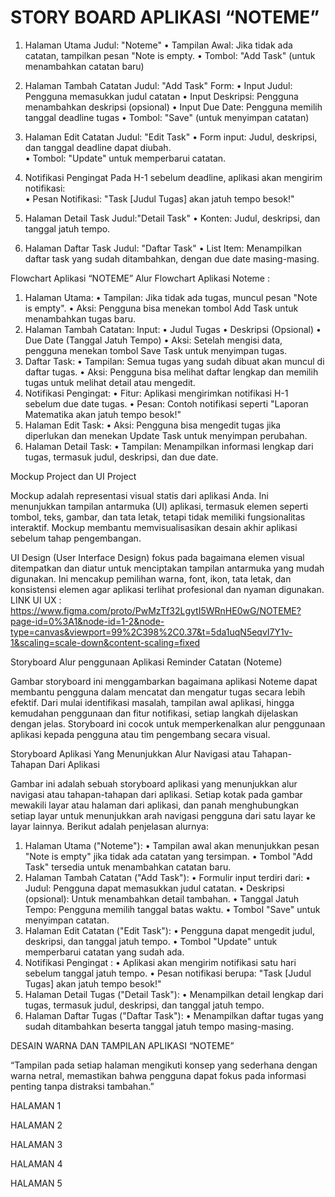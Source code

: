 # STORY BOARD APLIKASI “NOTEME”

1. Halaman Utama
Judul: "Noteme"
•	Tampilan Awal: Jika tidak ada catatan, tampilkan pesan "Note is empty.
•	Tombol: "Add Task" (untuk menambahkan catatan baru)

2. Halaman Tambah Catatan
Judul: "Add Task"
Form:
•	Input Judul: Pengguna memasukkan judul catatan
•	Input Deskripsi: Pengguna menambahkan deskripsi (opsional)
•	Input Due Date: Pengguna memilih tanggal deadline tugas
•	Tombol: "Save" (untuk menyimpan catatan)

3. Halaman Edit Catatan
Judul: "Edit Task" 
•	Form input: Judul, deskripsi, dan tanggal deadline dapat diubah.  
•	Tombol: "Update" untuk memperbarui catatan.

4. Notifikasi Pengingat
Pada H-1 sebelum deadline, aplikasi akan mengirim notifikasi:  
•	Pesan Notifikasi: "Task [Judul Tugas] akan jatuh tempo besok!"

5. Halaman Detail Task
Judul:"Detail Task"
•	Konten: Judul, deskripsi, dan tanggal jatuh tempo.



6. Halaman Daftar Task 
Judul: "Daftar Task"
•	List Item: Menampilkan daftar task yang sudah ditambahkan, dengan due date masing-masing.

 





Flowchart Aplikasi “NOTEME”
Alur Flowchart Aplikasi Noteme :
1. Halaman Utama:
•	Tampilan: Jika tidak ada tugas, muncul pesan "Note is empty".
•	Aksi: Pengguna bisa menekan tombol Add Task untuk menambahkan tugas baru.
2. Halaman Tambah Catatan:
Input:
•	Judul Tugas
•	Deskripsi (Opsional)
•	Due Date (Tanggal Jatuh Tempo)
•	Aksi: Setelah mengisi data, pengguna menekan tombol Save Task untuk menyimpan tugas.
3. Daftar Task:
•	Tampilan: Semua tugas yang sudah dibuat akan muncul di daftar tugas.
•	Aksi: Pengguna bisa melihat daftar lengkap dan memilih tugas untuk melihat detail atau mengedit.
4. Notifikasi Pengingat:
•	Fitur: Aplikasi mengirimkan notifikasi H-1 sebelum due date tugas.
•	Pesan: Contoh notifikasi seperti "Laporan Matematika akan jatuh tempo besok!"
5. Halaman Edit Task:
•	Aksi: Pengguna bisa mengedit tugas jika diperlukan dan menekan Update Task untuk menyimpan perubahan.
6. Halaman Detail Task:
•	Tampilan: Menampilkan informasi lengkap dari tugas, termasuk judul, deskripsi, dan due date.
 
Mockup Project dan UI Project
 
Mockup adalah representasi visual statis dari aplikasi Anda. Ini menunjukkan tampilan antarmuka (UI) aplikasi, termasuk elemen seperti tombol, teks, gambar, dan tata letak, tetapi tidak memiliki fungsionalitas interaktif. Mockup membantu memvisualisasikan desain akhir aplikasi sebelum tahap pengembangan.
 
UI Design (User Interface Design) fokus pada bagaimana elemen visual ditempatkan dan diatur untuk menciptakan tampilan antarmuka yang mudah digunakan. Ini mencakup pemilihan warna, font, ikon, tata letak, dan konsistensi elemen agar aplikasi terlihat profesional dan nyaman digunakan.
LINK UI UX : https://www.figma.com/proto/PwMzTf32LgytI5WRnHE0wG/NOTEME?page-id=0%3A1&node-id=1-2&node-type=canvas&viewport=99%2C398%2C0.37&t=5da1uqN5eqvI7Y1v-1&scaling=scale-down&content-scaling=fixed


 Storyboard Alur penggunaan Aplikasi Reminder Catatan (Noteme)
 
Gambar storyboard ini menggambarkan bagaimana aplikasi Noteme dapat membantu pengguna dalam mencatat dan mengatur tugas secara lebih efektif. Dari mulai identifikasi masalah, tampilan awal aplikasi, hingga kemudahan penggunaan dan fitur notifikasi, setiap langkah dijelaskan dengan jelas. Storyboard ini cocok untuk memperkenalkan alur penggunaan aplikasi kepada pengguna atau tim pengembang secara visual.




	


Storyboard Aplikasi Yang Menunjukkan Alur Navigasi atau Tahapan-Tahapan Dari Aplikasi
 
Gambar ini adalah sebuah storyboard aplikasi yang menunjukkan alur navigasi atau tahapan-tahapan dari aplikasi. Setiap kotak pada gambar mewakili layar atau halaman dari aplikasi, dan panah menghubungkan setiap layar untuk menunjukkan arah navigasi pengguna dari satu layar ke layar lainnya. Berikut adalah penjelasan alurnya:
1. Halaman Utama ("Noteme"):
•	Tampilan awal akan menunjukkan pesan "Note is empty" jika tidak ada catatan yang tersimpan.
•	Tombol "Add Task" tersedia untuk menambahkan catatan baru.
2. Halaman Tambah Catatan ("Add Task"):
•	Formulir input terdiri dari:
•	Judul: Pengguna dapat memasukkan judul catatan.
•	Deskripsi (opsional): Untuk menambahkan detail tambahan.
•	Tanggal Jatuh Tempo: Pengguna memilih tanggal batas waktu.
•	Tombol "Save" untuk menyimpan catatan.
3. Halaman Edit Catatan ("Edit Task"):
•	Pengguna dapat mengedit judul, deskripsi, dan tanggal jatuh tempo.
•	Tombol "Update" untuk memperbarui catatan yang sudah ada.
4. Notifikasi Pengingat :
•	Aplikasi akan mengirim notifikasi satu hari sebelum tanggal jatuh tempo.
•	Pesan notifikasi berupa: "Task [Judul Tugas] akan jatuh tempo besok!"
5. Halaman Detail Tugas ("Detail Task"):
•	Menampilkan detail lengkap dari tugas, termasuk judul, deskripsi, dan tanggal jatuh tempo.
6. Halaman Daftar Tugas ("Daftar Task"):
•	Menampilkan daftar tugas yang sudah ditambahkan beserta tanggal jatuh tempo masing-masing.



DESAIN WARNA DAN TAMPILAN APLIKASI “NOTEME”


 
“Tampilan pada setiap halaman mengikuti konsep yang sederhana dengan warna netral, memastikan bahwa pengguna dapat fokus pada informasi penting tanpa distraksi tambahan.”

       
    


HALAMAN 1
 



HALAMAN 2
 

                   




HALAMAN 3
 



HALAMAN 4
 



HALAMAN 5
 
